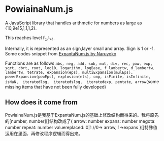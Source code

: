 # PowiainaNum.js

A JavaScript library that handles arithmetic for numbers as large as {10,9e15,1,1,1,2}.

This reaches level f<sub>ω<sup>3</sup>+1</sub>.

Internally, it is represented as an sign,layer small and array. Sign is 1 or -1.
Some codes snippet from [ExpantaNum.js by Naruyoko](https://github.com/Naruyoko/ExpantaNum.js)

Functions are as follows `abs, neg, add, sub, mul, div, rec, pow, exp, sqrt, cbrt, root, log10, logarithm, logBase, f_lambertw, d_lambertw, lambertw, tetrate, expansion(eps), multiExpansion(mulEps), powerExpansion(powEps), explosion(els), cmp, isFinite, isInfinite, isNaN,  iteratedlog,  iteratedslog,  iteratedexp, pentate, arrow`(some missing items that have not been fully developed)

## How does it come from
PowiainaNum.js是我基于ExpantaNum.js的基础上修改结构而得来的。我将原先的\[number, number\]\[\]结构改成了{
    arrow: number
    expans: number
    megota: number
    repeat: number
    valuereplaced: 0|1 //0-\> arrow, 1-\>expans
}\[\]特殊值运用在里面，再修改程序逻辑而得出来。
